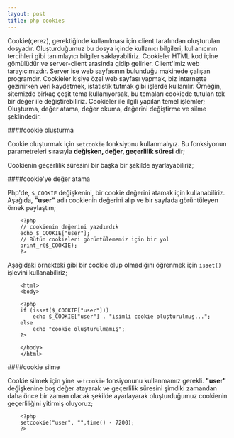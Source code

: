 ```yaml
---
layout: post
title: php cookies
---
```

Cookie(çerez), gerektiğinde kullanılması için client tarafından
oluşturulan  dosyadır. Oluşturduğumuz bu dosya içinde kullanıcı bilgileri, kullanıcının tercihleri gibi tanımlayıcı bilgiler saklayabiliriz. Cookieler HTML kod içine gömülüdür ve server-client arasinda gidip gelirler. Client'imiz web tarayıcımızdır. Server ise web sayfasının bulunduğu makinede çalışan programdır. Cookieler kişiye özel web sayfası yapmak, biz internette gezinirken veri kaydetmek, istatistik tutmak gibi işlerde kullanılır. Örneğin, sitemizde birkaç çeşit tema kullanıyorsak, bu temaları cookiede tutulan tek bir değer ile değiştirebiliriz. Cookieler ile ilgili yapılan temel işlemler; Oluşturma, değer atama, değer okuma, değerini değiştirme ve silme şeklindedir.

####cookie oluşturma

Cookie oluşturmak için `setcookie` fonksiyonu kullanmalıyız. Bu fonksiyonun parametreleri sırasıyla **değişken, değer,
geçerlilik süresi** dir;

<script src="https://gist.github.com/1139640.js"> </script>

Cookienin geçerlilik süresini bir başka bir şekilde ayarlayabiliriz;

<script src="https://gist.github.com/d3a46d835ca51958858e.js"> </script>

####cookie'ye değer atama

Php'de, `$_COOKIE` değişkenini, bir cookie değerini atamak için
kullanabiliriz. Aşağıda, **"user"** adlı cookienin değerini alıp ve bir
sayfada görüntüleyen örnek paylaştım;

		<?php
		// cookienin değerini yazdırdık
		echo $_COOKIE["user"];
		// Bütün cookieleri görüntülememiz için bir yol
		print_r($_COOKIE);
		?>

Aşağıdaki örnekteki gibi bir cookie olup olmadığını öğrenmek için `isset()` işlevini
kullanabiliriz;

		<html>
		<body>

		<?php
		if (isset($_COOKIE["user"]))
		    echo $_COOKIE["user"] . "isimli cookie oluşturulmuş...";
		else
		    echo "cookie oluşturulmamış";
		?>

		</body>
		</html>

####cookie silme

Cookie silmek için yine `setcookie` fonsiyonunu kullanmamız gerekli. **"user"**
değişkenine boş değer atayarak ve geçerlilik süresini şimdiki zamandan daha önce
bir zaman olacak şekilde ayarlayarak oluşturduğumuz cookienin geçerliliğini
yitirmiş oluyoruz;

		<?php
		setcookie("user", "",time() - 7200);
		?>

